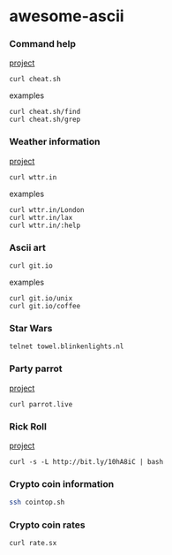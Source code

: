# awesome-ascii

### Command help
[project](github.com/chubin/cheat.sh)

```
curl cheat.sh
```
examples
```
curl cheat.sh/find
curl cheat.sh/grep
```

### Weather information

[project](https://github.com/chubin/wttr.in)

```
curl wttr.in
```
examples
```
curl wttr.in/London
curl wttr.in/lax
curl wttr.in/:help
```

### Ascii art

```
curl git.io
```
examples

```
curl git.io/unix
curl git.io/coffee
```

### Star Wars
```
telnet towel.blinkenlights.nl
```
### Party parrot

[project](https://github.com/hugomd/parrot.live)
```
curl parrot.live
```

### Rick Roll

[project](https://github.com/keroserene/rickrollrc)
```
curl -s -L http://bit.ly/10hA8iC | bash
```

### Crypto coin information
```bash
ssh cointop.sh
```

### Crypto coin rates
```bash
curl rate.sx
```
